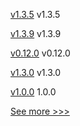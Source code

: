 
[v1.3.5](https://github.com/hyperledger/firefly-evmconnect/releases/tag/v1.3.5) v1.3.5

[v1.3.9](https://github.com/hyperledger/firefly-transaction-manager/releases/tag/v1.3.9) v1.3.9

[v0.12.0](https://github.com/hyperledger-labs/fabric-builder-k8s/releases/tag/v0.12.0) v0.12.0

[v1.3.0](https://github.com/hyperledger/firefly-sdk-nodejs/releases/tag/v1.3.0) v1.3.0

[v1.0.0](https://github.com/hyperledger/besu-errorprone-checks/releases/tag/v1.0.0) 1.0.0


[See more >>>](https://start-here.hyperledger.org/releases)

